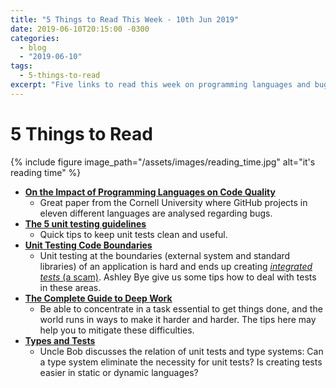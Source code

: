```yaml
---
title: "5 Things to Read This Week - 10th Jun 2019"
date: 2019-06-10T20:15:00 -0300
categories:
  - blog
  - "2019-06-10"
tags:
  - 5-things-to-read
excerpt: "Five links to read this week on programming languages and bugs, unit testing and deep work"
---
```



# 5 Things to Read

{% include figure image_path="/assets/images/reading_time.jpg" alt="it's reading time" %}

- **[On the Impact of Programming Languages on Code Quality](https://arxiv.org/abs/1901.10220)**
  - Great paper from the Cornell University where GitHub projects in eleven different languages are analysed regarding bugs.
- **[The 5 unit testing guidelines](https://xebia.com/blog/the-5-unit-testing-guidelines/)**
  - Quick tips to keep unit tests clean and useful.
- **[Unit Testing Code Boundaries](https://8thlight.com/blog/ashley-bye/2019/06/04/unit-test-code-boundaries.html)**
  - Unit testing at the boundaries (external system and standard libraries) of an application is hard and ends up creating [_integrated tests_ (a scam)](https://blog.thecodewhisperer.com/permalink/integrated-tests-are-a-scam). Ashley Bye give us some tips how to deal with tests in these areas.
- **[The Complete Guide to Deep Work](https://doist.com/blog/complete-guide-to-deep-work/)**
  - Be able to concentrate in a task essential to get things done, and the world runs in ways to make it harder and harder. The tips here may help you to mitigate these difficulties.
- **[Types and Tests](http://blog.cleancoder.com/uncle-bob/2019/06/08/TestsAndTypes.html)**
  - Uncle Bob discusses the relation of unit tests and type systems: Can a type system eliminate the necessity for unit tests? Is creating tests easier in static or dynamic languages?
